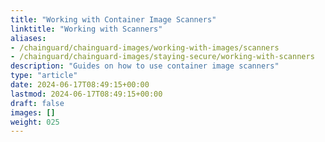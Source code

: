 ```yaml
---
title: "Working with Container Image Scanners"
linktitle: "Working with Scanners"
aliases:
- /chainguard/chainguard-images/working-with-images/scanners
- /chainguard/chainguard-images/staying-secure/working-with-scanners
description: "Guides on how to use container image scanners"
type: "article"
date: 2024-06-17T08:49:15+00:00
lastmod: 2024-06-17T08:49:15+00:00
draft: false
images: []
weight: 025
---
```


